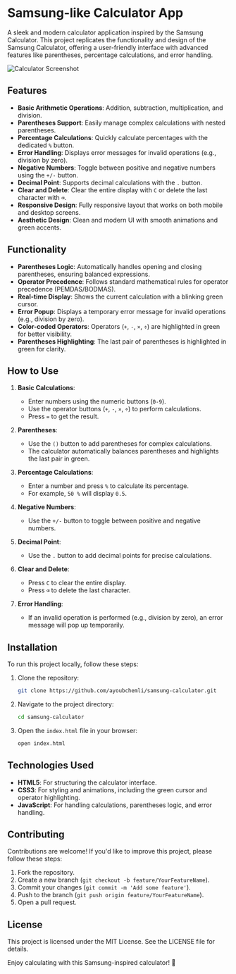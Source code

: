# Samsung-like Calculator App

A sleek and modern calculator application inspired by the Samsung Calculator. This project replicates the functionality and design of the Samsung Calculator, offering a user-friendly interface with advanced features like parentheses, percentage calculations, and error handling.

![Calculator Screenshot](calculator/calculator-screenshot.png)

## Features

- **Basic Arithmetic Operations**: Addition, subtraction, multiplication, and division.
- **Parentheses Support**: Easily manage complex calculations with nested parentheses.
- **Percentage Calculations**: Quickly calculate percentages with the dedicated `%` button.
- **Error Handling**: Displays error messages for invalid operations (e.g., division by zero).
- **Negative Numbers**: Toggle between positive and negative numbers using the `+/-` button.
- **Decimal Point**: Supports decimal calculations with the `.` button.
- **Clear and Delete**: Clear the entire display with `C` or delete the last character with `⌫`.
- **Responsive Design**: Fully responsive layout that works on both mobile and desktop screens.
- **Aesthetic Design**: Clean and modern UI with smooth animations and green accents.

## Functionality

- **Parentheses Logic**: Automatically handles opening and closing parentheses, ensuring balanced expressions.
- **Operator Precedence**: Follows standard mathematical rules for operator precedence (PEMDAS/BODMAS).
- **Real-time Display**: Shows the current calculation with a blinking green cursor.
- **Error Popup**: Displays a temporary error message for invalid operations (e.g., division by zero).
- **Color-coded Operators**: Operators (`+`, `-`, `×`, `÷`) are highlighted in green for better visibility.
- **Parentheses Highlighting**: The last pair of parentheses is highlighted in green for clarity.

## How to Use

1. **Basic Calculations**:
   - Enter numbers using the numeric buttons (`0-9`).
   - Use the operator buttons (`+`, `-`, `×`, `÷`) to perform calculations.
   - Press `=` to get the result.

2. **Parentheses**:
   - Use the `()` button to add parentheses for complex calculations.
   - The calculator automatically balances parentheses and highlights the last pair in green.

3. **Percentage Calculations**:
   - Enter a number and press `%` to calculate its percentage.
   - For example, `50 %` will display `0.5`.

4. **Negative Numbers**:
   - Use the `+/-` button to toggle between positive and negative numbers.

5. **Decimal Point**:
   - Use the `.` button to add decimal points for precise calculations.

6. **Clear and Delete**:
   - Press `C` to clear the entire display.
   - Press `⌫` to delete the last character.

7. **Error Handling**:
   - If an invalid operation is performed (e.g., division by zero), an error message will pop up temporarily.

## Installation

To run this project locally, follow these steps:

1. Clone the repository:
   ```bash
   git clone https://github.com/ayoubchemli/samsung-calculator.git
   ```

2. Navigate to the project directory:
   ```bash
   cd samsung-calculator
   ```

3. Open the `index.html` file in your browser:
   ```bash
   open index.html
   ```

## Technologies Used

- **HTML5**: For structuring the calculator interface.
- **CSS3**: For styling and animations, including the green cursor and operator highlighting.
- **JavaScript**: For handling calculations, parentheses logic, and error handling.

## Contributing

Contributions are welcome! If you'd like to improve this project, please follow these steps:

1. Fork the repository.
2. Create a new branch (`git checkout -b feature/YourFeatureName`).
3. Commit your changes (`git commit -m 'Add some feature'`).
4. Push to the branch (`git push origin feature/YourFeatureName`).
5. Open a pull request.

## License

This project is licensed under the MIT License. See the LICENSE file for details.

Enjoy calculating with this Samsung-inspired calculator! 🚀

